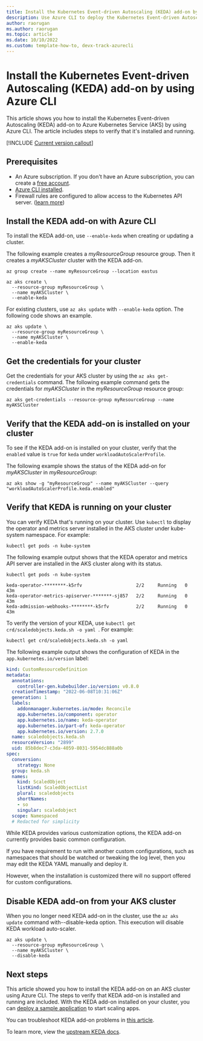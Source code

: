 ```yaml
---
title: Install the Kubernetes Event-driven Autoscaling (KEDA) add-on by using Azure CLI
description: Use Azure CLI to deploy the Kubernetes Event-driven Autoscaling (KEDA) add-on to Azure Kubernetes Service (AKS).
author: raorugan
ms.author: raorugan
ms.topic: article
ms.date: 10/10/2022
ms.custom: template-how-to, devx-track-azurecli
---
```


# Install the Kubernetes Event-driven Autoscaling (KEDA) add-on by using Azure CLI

This article shows you how to install the Kubernetes Event-driven Autoscaling (KEDA) add-on to Azure Kubernetes Service (AKS) by using Azure CLI. The article includes steps to verify that it's installed and running.

[!INCLUDE [Current version callout](./includes/keda/current-version-callout.md)]

## Prerequisites

- An Azure subscription. If you don't have an Azure subscription, you can create a [free account](https://azure.microsoft.com/free).
- [Azure CLI installed](/cli/azure/install-azure-cli).
- Firewall rules are configured to allow access to the Kubernetes API server. ([learn more][aks-firewall-requirements])

## Install the KEDA add-on with Azure CLI
To install the KEDA add-on, use `--enable-keda` when creating or updating a cluster.

The following example creates a *myResourceGroup* resource group. Then it creates a *myAKSCluster* cluster with the KEDA add-on.

```azurecli-interactive
az group create --name myResourceGroup --location eastus

az aks create \
  --resource-group myResourceGroup \
  --name myAKSCluster \
  --enable-keda 
```

For existing clusters, use `az aks update` with `--enable-keda` option. The following code shows an example.

```azurecli-interactive
az aks update \
  --resource-group myResourceGroup \
  --name myAKSCluster \
  --enable-keda 
```

## Get the credentials for your cluster

Get the credentials for your AKS cluster by using the `az aks get-credentials` command. The following example command gets the credentials for *myAKSCluster* in the *myResourceGroup* resource group:

```azurecli-interactive
az aks get-credentials --resource-group myResourceGroup --name myAKSCluster
```

## Verify that the KEDA add-on is installed on your cluster

To see if the KEDA add-on is installed on your cluster, verify that the `enabled` value is `true` for `keda` under `workloadAutoScalerProfile`. 

The following example shows the status of the KEDA add-on for *myAKSCluster* in *myResourceGroup*:

```azurecli-interactive
az aks show -g "myResourceGroup" --name myAKSCluster --query "workloadAutoScalerProfile.keda.enabled" 
```
## Verify that KEDA is running on your cluster

You can verify KEDA that's running on your cluster. Use `kubectl` to display the operator and metrics server installed in the AKS cluster under kube-system namespace. For example:

```azurecli-interactive
kubectl get pods -n kube-system 
```

The following example output shows that the KEDA operator and metrics API server are installed in the AKS cluster along with its status.

```output
kubectl get pods -n kube-system

keda-operator-********-k5rfv                    2/2     Running   0          43m 
keda-operator-metrics-apiserver-*******-sj857   2/2     Running   0          43m 
keda-admission-webhooks-********-k5rfv          2/2     Running   0          43m 
```

To verify the version of your KEDA, use `kubectl get crd/scaledobjects.keda.sh -o yaml `. For example:

```azurecli-interactive
kubectl get crd/scaledobjects.keda.sh -o yaml 
```

The following example output shows the configuration of KEDA in the `app.kubernetes.io/version` label:

```yaml
kind: CustomResourceDefinition
metadata:
  annotations:
    controller-gen.kubebuilder.io/version: v0.8.0
  creationTimestamp: "2022-06-08T10:31:06Z"
  generation: 1
  labels:
    addonmanager.kubernetes.io/mode: Reconcile
    app.kubernetes.io/component: operator
    app.kubernetes.io/name: keda-operator
    app.kubernetes.io/part-of: keda-operator
    app.kubernetes.io/version: 2.7.0
  name: scaledobjects.keda.sh
  resourceVersion: "2899"
  uid: 85b8dec7-c3da-4059-8031-5954dc888a0b
spec:
  conversion:
    strategy: None
  group: keda.sh
  names:
    kind: ScaledObject
    listKind: ScaledObjectList
    plural: scaledobjects
    shortNames:
    - so
    singular: scaledobject
  scope: Namespaced
  # Redacted for simplicity
  ```

While KEDA provides various customization options, the KEDA add-on currently provides basic common configuration.

If you have requirement to run with another custom configurations, such as namespaces that should be watched or tweaking the log level, then you may edit the KEDA YAML manually and deploy it.

However, when the installation is customized there will no support offered for custom configurations.

## Disable KEDA add-on from your AKS cluster

When you no longer need KEDA add-on in the cluster, use the `az aks update` command with--disable-keda option. This execution will disable KEDA workload auto-scaler.

```azurecli-interactive
az aks update \
  --resource-group myResourceGroup \
  --name myAKSCluster \
  --disable-keda 
```

## Next steps

This article showed you how to install the KEDA add-on on an AKS cluster using Azure CLI. The steps to verify that KEDA add-on is installed and running are included. With the KEDA add-on installed on your cluster, you can [deploy a sample application][keda-sample] to start scaling apps.

You can troubleshoot KEDA add-on problems in [this article][keda-troubleshoot].

To learn more, view the [upstream KEDA docs][keda].

<!-- LINKS - internal -->
[az-provider-register]: /cli/azure/provider#az-provider-register
[az-feature-register]: /cli/azure/feature#az-feature-register
[az-feature-show]: /cli/azure/feature#az-feature-show
[az-aks-create]: /cli/azure/aks#az-aks-create
[az aks install-cli]: /cli/azure/aks#az-aks-install-cli
[az aks get-credentials]: /cli/azure/aks#az-aks-get-credentials
[az aks update]: /cli/azure/aks#az-aks-update
[az-group-delete]: /cli/azure/group#az-group-delete
[keda-troubleshoot]: /troubleshoot/azure/azure-kubernetes/troubleshoot-kubernetes-event-driven-autoscaling-add-on?context=/azure/aks/context/aks-context
[aks-firewall-requirements]: outbound-rules-control-egress.md#azure-global-required-network-rules

[kubectl]: https://kubernetes.io/docs/user-guide/kubectl
[keda]: https://keda.sh/
[keda-scalers]: https://keda.sh/docs/scalers/
[keda-sample]: https://github.com/kedacore/sample-dotnet-worker-servicebus-queue
